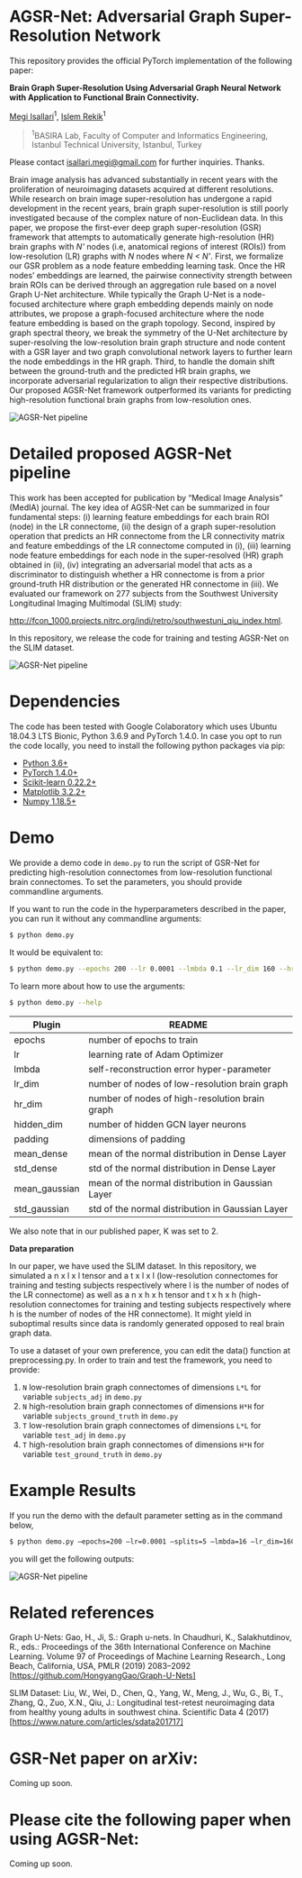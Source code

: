 # AGSR-Net: Adversarial Graph Super-Resolution Network

This repository provides the official PyTorch implementation of the following paper:

**Brain Graph Super-Resolution Using Adversarial Graph Neural Network with Application to Functional Brain Connectivity.**

[Megi Isallari](https://github.com/meg-i)<sup>1</sup>, [Islem Rekik](https://basira-lab.com/)<sup>1</sup>

> <sup>1</sup>BASIRA Lab, Faculty of Computer and Informatics Engineering, Istanbul Technical University, Istanbul, Turkey

Please contact isallari.megi@gmail.com for further inquiries. Thanks.

Brain image analysis has advanced substantially in recent years with the proliferation of neuroimaging datasets acquired at different resolutions. While research on brain image super-resolution has undergone a rapid development in the recent years, brain graph super-resolution is still poorly investigated because of the complex nature of non-Euclidean data. In this paper, we propose the first-ever deep graph super-resolution (GSR) framework that attempts to automatically generate high-resolution (HR) brain graphs with _N'_ nodes (i.e, anatomical regions of interest (ROIs)) from low-resolution (LR) graphs with _N_ nodes where _N < N'_. First, we formalize our GSR problem as a node feature embedding learning task. Once the HR nodes’ embeddings are learned, the pairwise connectivity strength between brain ROIs can be derived through an aggregation rule based on a novel Graph U-Net architecture. While typically the Graph U-Net is a node-focused architecture where graph embedding depends mainly on node attributes, we propose a graph-focused architecture where the node feature embedding is based on the graph topology. Second, inspired by graph spectral theory, we break the
symmetry of the U-Net architecture by super-resolving the low-resolution brain graph structure and node content with a GSR layer and two graph convolutional network layers to further learn the node embeddings in the
HR graph. Third, to handle the domain shift between the ground-truth and the predicted HR brain graphs, we incorporate adversarial regularization to align their respective distributions. Our proposed AGSR-Net framework outperformed its variants for predicting high-resolution functional brain graphs from low-resolution ones.

![AGSR-Net pipeline](/images/concept_fig.PNG)

# Detailed proposed AGSR-Net pipeline

This work has been accepted for publication by “Medical Image Analysis” (MedIA) journal. The key idea of AGSR-Net can be summarized in four fundamental steps: (i) learning feature embeddings for each brain ROI
(node) in the LR connectome, (ii) the design of a graph super-resolution operation that predicts an HR connectome from the LR connectivity matrix and feature embeddings of the LR connectome computed in (i), (iii) learning node feature embeddings for each node in the super-resolved (HR) graph obtained in (ii), (iv) integrating an adversarial model that acts as a discriminator to distinguish whether a HR connectome is from a prior ground-truth HR distribution or the generated HR connectome in (iii). We evaluated our framework on 277 subjects from the Southwest University Longitudinal Imaging Multimodal (SLIM) study:

http://fcon_1000.projects.nitrc.org/indi/retro/southwestuni_qiu_index.html.

In this repository, we release the code for training and testing AGSR-Net on the SLIM dataset.

![AGSR-Net pipeline](/images/overallfig.png)

# Dependencies

The code has been tested with Google Colaboratory which uses Ubuntu 18.04.3 LTS Bionic,
Python 3.6.9 and PyTorch 1.4.0. In case you opt to run the code locally, you need to install the following python packages via pip:

- [Python 3.6+](https://www.python.org/)
- [PyTorch 1.4.0+](http://pytorch.org/)
- [Scikit-learn 0.22.2+](https://scikit-learn.org/stable/)
- [Matplotlib 3.2.2+](https://matplotlib.org/)
- [Numpy 1.18.5+](https://numpy.org/)

# Demo

We provide a demo code in `demo.py` to run the script of GSR-Net for predicting high-resolution connectomes from low-resolution functional brain connectomes. To set the parameters, you should provide commandline arguments.

If you want to run the code in the hyperparameters described in the paper, you can run it without any commandline arguments:

```sh
$ python demo.py
```

It would be equivalent to:

```sh
$ python demo.py --epochs 200 --lr 0.0001 --lmbda 0.1 --lr_dim 160 --hr_dim 320 --hidden_dim 320 --padding 26 --mean_dense 0 --std_dense 0.01 --mean_gaussian 0 --std_gaussian 0.1
```

To learn more about how to use the arguments:

```sh
$ python demo.py --help
```

| Plugin        | README                                            |
| ------------- | ------------------------------------------------- |
| epochs        | number of epochs to train                         |
| lr            | learning rate of Adam Optimizer                   |
| lmbda         | self-reconstruction error hyper-parameter         |
| lr_dim        | number of nodes of low-resolution brain graph     |
| hr_dim        | number of nodes of high-resolution brain graph    |
| hidden_dim    | number of hidden GCN layer neurons                |
| padding       | dimensions of padding                             |
| mean_dense    | mean of the normal distribution in Dense Layer    |
| std_dense     | std of the normal distribution in Dense Layer     |
| mean_gaussian | mean of the normal distribution in Gaussian Layer |
| std_gaussian  | std of the normal distribution in Gaussian Layer  |

We also note that in our published paper, K was set to 2.

**Data preparation**

In our paper, we have used the SLIM dataset. In this repository, we simulated a n x l x l tensor and a t x l x l (low-resolution connectomes for training and testing subjects respectively where l is the number of nodes of the LR connectome) as well as a n x h x h tensor and t x h x h (high-resolution connectomes for training and testing subjects respectively where h is the number of nodes of the HR connectome). It might yield in suboptimal results since data is randomly generated opposed to real brain graph data.

To use a dataset of your own preference, you can edit the data() function at preprocessing.py. In order to train and test the framework, you need to provide:

1. `N` low-resolution brain graph connectomes of dimensions `L*L` for variable `subjects_adj` in `demo.py`
2. `N` high-resolution brain graph connectomes of dimensions `H*H` for variable `subjects_ground_truth` in `demo.py`
3. `T` low-resolution brain graph connectomes of dimensions `L*L` for variable `test_adj` in `demo.py`
4. `T` high-resolution brain graph connectomes of dimensions `H*H` for variable `test_ground_truth` in `demo.py`

# Example Results

If you run the demo with the default parameter setting as in the command below,

```sh
$ python demo.py –epochs=200 –lr=0.0001 –splits=5 –lmbda=16 –lr_dim=160 –hr_dim=320 –hidden_dim=320 –padding=26
```

you will get the following outputs:

![AGSR-Net pipeline](/images/example.jpg)

# Related references

Graph U-Nets: Gao, H., Ji, S.: Graph u-nets. In Chaudhuri, K., Salakhutdinov, R., eds.: Proceedings of the
36th International Conference on Machine Learning. Volume 97 of Proceedings of Machine Learning Research., Long Beach, California, USA, PMLR (2019) 2083–2092 [https://github.com/HongyangGao/Graph-U-Nets]

SLIM Dataset: Liu, W., Wei, D., Chen, Q., Yang, W., Meng, J., Wu, G., Bi, T., Zhang, Q., Zuo, X.N., Qiu,
J.: Longitudinal test-retest neuroimaging data from healthy young adults in southwest china. Scientific Data 4 (2017) [https://www.nature.com/articles/sdata201717]

# GSR-Net paper on arXiv:

Coming up soon.

# Please cite the following paper when using AGSR-Net:

Coming up soon.
